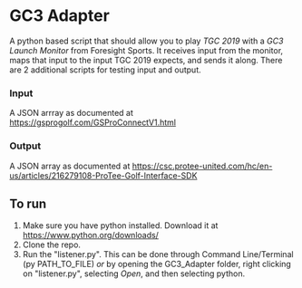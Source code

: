 GC3 Adapter
===========

A python based script that should allow you to play *TGC 2019* with a *GC3 Launch Monitor* from Foresight Sports. It receives input from the monitor, maps that input to the input TGC 2019 expects, and sends it along. There are 2 additional scripts for testing input and output.

### Input
A JSON arrray as documented at https://gsprogolf.com/GSProConnectV1.html

### Output
A JSON array as documented at https://csc.protee-united.com/hc/en-us/articles/216279108-ProTee-Golf-Interface-SDK

To run
------
1. Make sure you have python installed. Download it at https://www.python.org/downloads/
2. Clone the repo.
3. Run the "listener.py". This can be done through Command Line/Terminal (py PATH_TO_FILE) *or* by opening the GC3_Adapter folder, right clicking on "listener.py", selecting *Open*, and then selecting python.
